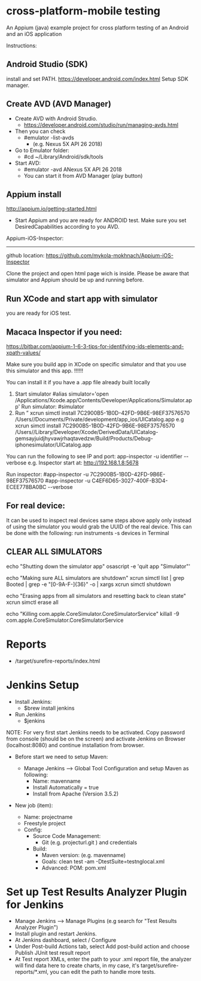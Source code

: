 # cross-platform-mobile testing
An Appium (java) example project for cross platform testing of an Android and an iOS application

Instructions:

Android Studio (SDK)
--------------------
install and set PATH.
https://developer.android.com/index.html
Setup SDK manager.

Create AVD (AVD Manager)
-------------
- Create AVD with Android Strudio.
   - https://developer.android.com/studio/run/managing-avds.html
- Then you can check
  - #emulator -list-avds
    - (e.g. Nexus 5X API 26 2018)
- Go to Emulator folder:
  - #cd ~/Library/Android/sdk/tools
- Start AVD:
  - #emulator -avd ANexus 5X API 26 2018
  - You can start it from AVD Manager (play button)

Appium install
--------------------
http://appium.io/getting-started.html

- Start Appium and you are ready for ANDROID test. Make sure you set DesiredCapabilities according to you AVD. 

Appium-iOS-Inspector:
*******************************
github location: https://github.com/mykola-mokhnach/Appium-iOS-Inspector

Clone the project and open html page wich is inside. 
Please be aware that simulator and Appium should be up and running before.

Run XCode and start app with simulator
---------------------------------------
you are ready for iOS test.

Macaca Inspector if you need:
-----------------------
https://bitbar.com/appium-1-6-3-tips-for-identifying-ids-elements-and-xpath-values/

Make sure you build app in XCode on specific simulator and that you use this simulator and this app. !!!!!!

You can install it if you have a .app file already built locally
1. Start simulator
#alias simulator='open /Applications/Xcode.app/Contents/Developer/Applications/Simulator.app'
Run simulator:
#simulator
2. Run ” xcrun simctl install 7C2900B5-1B0D-42FD-9B6E-98EF37576570 /Users/<user>/Documents/Private/development/app_ios/UICatalog.app
 e.g xcrun simctl install 7C2900B5-1B0D-42FD-9B6E-98EF37576570 /Users/<user>/Library/Developer/Xcode/DerivedData/UICatalog-gemsayjuidjhyvawjrhaqtavedzw/Build/Products/Debug-iphonesimulator/UICatalog.app

You can run the following to see IP and port:
app-inspector -u identifier --verbose
e.g.
Inspector start at:
http://192.168.1.8:5678

Run inspector:
#app-inspector -u 7C2900B5-1B0D-42FD-9B6E-98EF37576570
#app-inspector -u C4EF6D65-3027-400F-B3D4-ECEE778BA0BC --verbose

For real device:
---------
It can be used to inspect real devices same steps above apply only instead of using the simulator you would grab the UUID of the real device. This can be done with the following: run instruments -s devices in Terminal


CLEAR ALL SIMULATORS
---------
echo "Shutting down the simulator app"
osascript -e 'quit app "Simulator"'

echo "Making sure ALL simulators are shutdown"
xcrun simctl list | grep Booted | grep -e "[0-9A-F\-]\{36\}" -o | xargs xcrun simctl shutdown

echo "Erasing apps from all simulators and resetting back to clean state"
xcrun simctl erase all

echo "Killing com.apple.CoreSimulator.CoreSimulatorService"
killall -9 com.apple.CoreSimulator.CoreSimulatorService

# Reports
- /target/surefire-reports/index.html

# Jenkins Setup
- Install Jenkins:
  - $brew install jenkins
- Run Jenkins
  - $jenkins

NOTE: For very first start Jenkins needs to be activated. Copy password from console (should be on the screen) and activate Jenkins on Browser (localhost:8080) and continue installation from browser.

- Before start we need to setup Maven:
  - Manage Jenkins --> Global Tool Configuration and setup Maven as following:
    - Name: mavenname
    - Install Automatically = true
    - Install from Apache (Version 3.5.2)
    
- New job (item):
    - Name: projectname
    - Freestyle project
    - Config: 
      - Source Code Management: 
        - Git (e.g. projecturl.git ) and credentials
      - Build: 
        - Maven version: (e.g. mavenname)
        - Goals: clean test -am -DtestSuite=testnglocal.xml
        - Advanced: POM: pom.xml

# Set up Test Results Analyzer Plugin for Jenkins
- Manage Jenkins --> Manage Plugins (e.g search for "Test Results Analyzer Plugin")
- Install plugin and restart Jenkins.
- At Jenkins dashboard, select <your project> / Configure
- Under Post-build Actions tab, select Add post-build action and choose Publish JUnit test result report
- At Test report XMLs, enter the path to your .xml report file, the analyzer will find data here to create charts, in my    case, it's target/surefire-reports/*.xml, you can edit the path to handle more tests.
